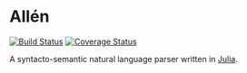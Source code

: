 # Allén #

[![Build Status][travis_badge]][travis]
[![Coverage Status][coveralls_badge]][coveralls]

A syntacto-semantic natural language parser written in [Julia][julia].

[julia]: http://julialang.org/
[travis]: https://travis-ci.org/ninjin/allen
[travis_badge]: https://travis-ci.org/ninjin/allen.svg?branch=master
[coveralls]: https://coveralls.io/r/ninjin/allen
[coveralls_badge]: https://coveralls.io/repos/ninjin/allen/badge.png?branch=master
